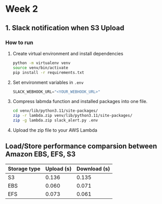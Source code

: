 # Week 2

## 1. Slack notification when S3 Upload

### How to run
1. Create virtual environment and install dependencies
    ```bash
    python -m virtualenv venv
    source venv/bin/activate
    pip install -r requirements.txt
    ```

2. Set environment variables in `.env`
    ```python
    SLACK_WEBHOOK_URL="<YOUR_WEBHOOK_URL>"
    ```
3. Compress labmda function and installed packages into one file.
    ```bash
    cd venv/lib/python3.11/site-packages/
    zip -r lambda.zip venv/lib/python3.11/site-packages/
    zip -g lambda.zip slack_alert.py .env
    ```

4. Upload the zip file to your AWS Lambda

## Load/Store performance comparsion between Amazon EBS, EFS, S3
| Storage type | Upload (s) | Download (s) |
| --- | --- | --- |
| S3 | 0.136 | 0.135 |
| EBS | 0.060 | 0.071 |
| EFS | 0.073 | 0.061 |
